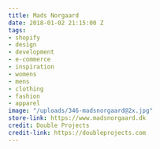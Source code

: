 ```yaml
---
title: Mads Norgaard
date: 2018-01-02 21:15:00 Z
tags:
- shopify
- design
- development
- e-commerce
- inspiration
- womens
- mens
- clothing
- fashion
- apparel
image: "/uploads/346-madsnorgaard@2x.jpg"
store-link: https://www.madsnorgaard.dk
credit: Double Projects
credit-link: https://doubleprojects.com
---
```


